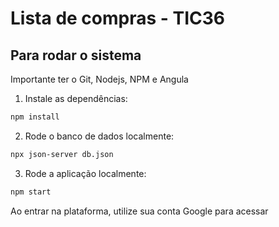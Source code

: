 <h1>Lista de compras - TIC36</h1>

<h2>Para rodar o sistema</h2>
<p>Importante ter o Git, Nodejs, NPM e Angula</p>

1. Instale as dependências:

```bash
npm install
```

2. Rode o banco de dados localmente:

```bash
npx json-server db.json 
```

3. Rode a aplicação localmente:

```bash
npm start
```

<p>Ao entrar na plataforma, utilize sua conta Google para acessar</p>
